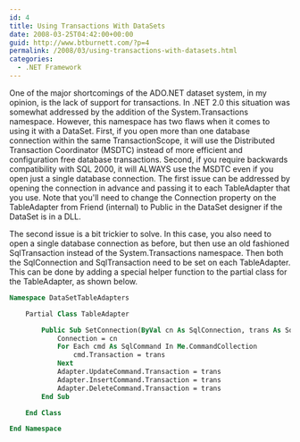 ```yaml
---
id: 4
title: Using Transactions With DataSets
date: 2008-03-25T04:42:00+00:00
guid: http://www.btburnett.com/?p=4
permalink: /2008/03/using-transactions-with-datasets.html
categories:
  - .NET Framework
---
```

One of the major shortcomings of the ADO.NET dataset system, in my opinion, is the lack of support for transactions. In .NET 2.0 this situation was somewhat addressed by the addition of the System.Transactions namespace. However, this namespace has two flaws when it comes to using it with a DataSet. First, if you open more than one database connection within the same TransactionScope, it will use the Distributed Transaction Coordinator (MSDTC) instead of more efficient and configuration free database transactions. Second, if you require backwards compatibility with SQL 2000, it will ALWAYS use the MSDTC even if you open just a single database connection. The first issue can be addressed by opening the connection in advance and passing it to each TableAdapter that you use. Note that you'll need to change the Connection property on the TableAdapter from Friend (internal) to Public in the DataSet designer if the DataSet is in a DLL.

The second issue is a bit trickier to solve. In this case, you also need to open a single database connection as before, but then use an old fashioned SqlTransaction instead of the System.Transactions namespace. Then both the SqlConnection and SqlTransaction need to be set on each TableAdapter. This can be done by adding a special helper function to the partial class for the TableAdapter, as shown below.

```vb
Namespace DataSetTableAdapters

    Partial Class TableAdapter

        Public Sub SetConnection(ByVal cn As SqlConnection, trans As SqlTransaction)
            Connection = cn
            For Each cmd As SqlCommand In Me.CommandCollection
                cmd.Transaction = trans
            Next
            Adapter.UpdateCommand.Transaction = trans
            Adapter.InsertCommand.Transaction = trans
            Adapter.DeleteCommand.Transaction = trans
        End Sub

    End Class

End Namespace
```
